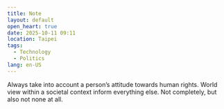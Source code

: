 ```yaml
---
title: Note
layout: default
open_heart: true
date: 2025-10-11 09:11
location: Taipei
tags: 
  - Technology
  - Politics
lang: en-US
---
```


Always take into account a person’s attitude towards human rights. World view within a societal context inform everything else. Not completely, but also not none at all.
